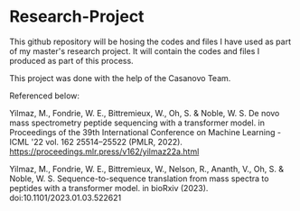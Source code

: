 # Research-Project
This github repository will be hosing the codes and files I have used as part of my master's research project. 
It will contain the codes and files I produced as part of this process.


This project was done with the help of the Casanovo Team.

Referenced below:

Yilmaz, M., Fondrie, W. E., Bittremieux, W., Oh, S. & Noble, W. S. De novo mass spectrometry peptide sequencing with a transformer model. in Proceedings of the 39th International Conference on Machine Learning - ICML '22 vol. 162 25514–25522 (PMLR, 2022). https://proceedings.mlr.press/v162/yilmaz22a.html


Yilmaz, M., Fondrie, W. E., Bittremieux, W., Nelson, R., Ananth, V., Oh, S. & Noble, W. S. Sequence-to-sequence translation from mass spectra to peptides with a transformer model. in bioRxiv (2023).
doi:10.1101/2023.01.03.522621 
